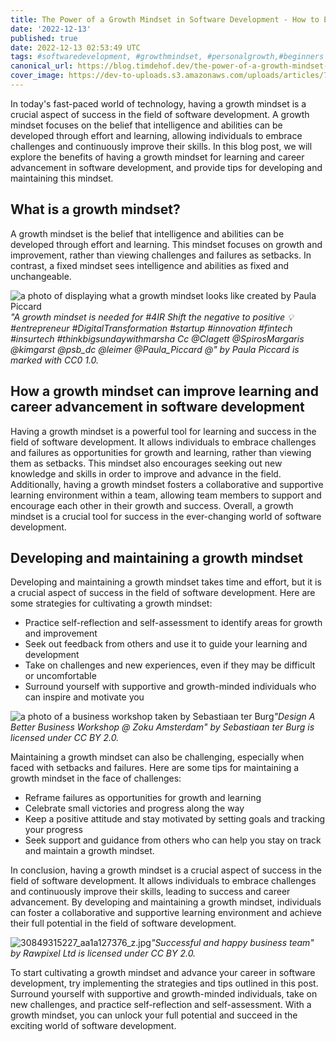 ```yaml
---
title: The Power of a Growth Mindset in Software Development - How to Embrace Challenges and Advance Your Career
date: '2022-12-13'
published: true
date: 2022-12-13 02:53:49 UTC
tags: #softwaredevelopment, #growthmindset, #personalgrowth,#beginners
canonical_url: https://blog.timdehof.dev/the-power-of-a-growth-mindset-in-software-development-how-to-embrace-challenges-and-advance-your-career
cover_image: https://dev-to-uploads.s3.amazonaws.com/uploads/articles/7kpfha31xfo8u4phiay4.png
---
```


In today's fast-paced world of technology, having a growth mindset is a crucial aspect of success in the field of software development. A growth mindset focuses on the belief that intelligence and abilities can be developed through effort and learning, allowing individuals to embrace challenges and continuously improve their skills. In this blog post, we will explore the benefits of having a growth mindset for learning and career advancement in software development, and provide tips for developing and maintaining this mindset.

## What is a growth mindset?

A growth mindset is the belief that intelligence and abilities can be developed through effort and learning. This mindset focuses on growth and improvement, rather than viewing challenges and failures as setbacks. In contrast, a fixed mindset sees intelligence and abilities as fixed and unchangeable.

![a photo of displaying what a growth mindset looks like created by Paula Piccard](https://cdn.hashnode.com/res/hashnode/image/upload/v1670890520645/ElQ0xSRxV.jpg)_"A growth mindset is needed for #4IR Shift the negative to positive 💡 #entrepreneur #DigitalTransformation #startup #innovation #fintech #insurtech #thinkbigsundaywithmarsha Cc @Clagett @SpirosMargaris @kimgarst @psb_dc @leimer @Paula_Piccard @" by Paula Piccard is marked with CC0 1.0._

## How a growth mindset can improve learning and career advancement in software development

Having a growth mindset is a powerful tool for learning and success in the field of software development. It allows individuals to embrace challenges and failures as opportunities for growth and learning, rather than viewing them as setbacks. This mindset also encourages seeking out new knowledge and skills in order to improve and advance in the field. Additionally, having a growth mindset fosters a collaborative and supportive learning environment within a team, allowing team members to support and encourage each other in their growth and success. Overall, a growth mindset is a crucial tool for success in the ever-changing world of software development.

## Developing and maintaining a growth mindset

Developing and maintaining a growth mindset takes time and effort, but it is a crucial aspect of success in the field of software development. Here are some strategies for cultivating a growth mindset:

- Practice self-reflection and self-assessment to identify areas for growth and improvement
- Seek out feedback from others and use it to guide your learning and development
- Take on challenges and new experiences, even if they may be difficult or uncomfortable
- Surround yourself with supportive and growth-minded individuals who can inspire and motivate you

![a photo of a business workshop taken by Sebastiaan ter Burg](https://cdn.hashnode.com/res/hashnode/image/upload/v1670891239075/Pb64QutWn.jpg)_"Design A Better Business Workshop @ Zoku Amsterdam" by Sebastiaan ter Burg is licensed under CC BY 2.0._

Maintaining a growth mindset can also be challenging, especially when faced with setbacks and failures. Here are some tips for maintaining a growth mindset in the face of challenges:

- Reframe failures as opportunities for growth and learning
- Celebrate small victories and progress along the way
- Keep a positive attitude and stay motivated by setting goals and tracking your progress
- Seek support and guidance from others who can help you stay on track and maintain a growth mindset.

In conclusion, having a growth mindset is a crucial aspect of success in the field of software development. It allows individuals to embrace challenges and continuously improve their skills, leading to success and career advancement. By developing and maintaining a growth mindset, individuals can foster a collaborative and supportive learning environment and achieve their full potential in the field of software development.

![30849315227_aa1a127376_z.jpg](https://cdn.hashnode.com/res/hashnode/image/upload/v1670891597897/mu5-vQrpj.jpg)_"Successful and happy business team" by Rawpixel Ltd is licensed under CC BY 2.0._

To start cultivating a growth mindset and advance your career in software development, try implementing the strategies and tips outlined in this post. Surround yourself with supportive and growth-minded individuals, take on new challenges, and practice self-reflection and self-assessment. With a growth mindset, you can unlock your full potential and succeed in the exciting world of software development.
